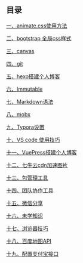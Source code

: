 ## 目录[一、animate.css使用方法](animate.css使用方法.md)[二、bootstrap 全局css样式](bootstrap%20全局css样式.md)[三、canvas](canvas.md)[四、git](git.md)[五、hexo搭建个人博客](hexo搭建个人博客.md)[六、Immutable](Immutable.md)[七、Markdown语法](Markdown语法.md)[八、mobx](mobx.md)[九、Typora设置](Typora设置.md)[十、VS code 使用技巧](VS%20code%20使用技巧.md)[十一、VuePress搭建个人博客](VuePress搭建个人博客.md)[十二、七牛云cdn加速图片](七牛云cdn加速图片.md)[十三、包管理工具](包管理工具.md)[十四、团队协作工具](团队协作工具.md)[十五、微信分享](微信分享.md)[十六、未学知识](未学知识.md)[十七、浏览器技巧](浏览器技巧.md)[十八、百度地图API](百度地图API.md)[十九、配置支付宝接口](配置支付宝接口.md)